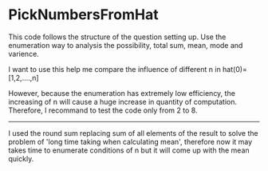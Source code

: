# PickNumbersFromHat
This code follows the structure of the question setting up. Use the enumeration way to analysis the possibility, total sum, mean, mode and varience.

I want to use this help me compare the influence of different n in hat(0)=[1,2,....,n]

However, because the enumeration has extremely low efficiency, the increasing of n will cause a huge increase in quantity of computation. Therefore, I recommand to test the code only from 2 to 8.
*****
I used the round sum replacing sum of all elements of the result to solve the problem of 'long time taking when calculating mean', therefore now it may takes time to enumerate conditions of n but it will come up with the mean quickly. 
